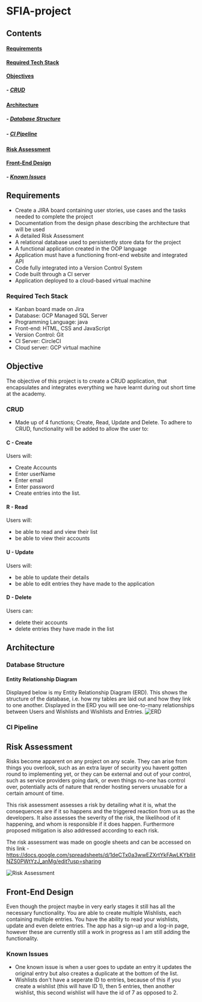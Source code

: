 # SFIA-project
## Contents
#### [Requirements](https://github.com/keenan218/SFIA-project#requirements-1)
#### [Required Tech Stack](https://github.com/keenan218/SFIA-project#required-tech-stack-1)
#### [Objectives](https://github.com/keenan218/SFIA-project#objective-1)
##### - [CRUD](https://github.com/keenan218/SFIA-project#crud-1)
#### [Architecture](https://github.com/keenan218/SFIA-project#architecture-1)
##### - [Database Structure](https://github.com/keenan218/SFIA-project#database-structure-1)
##### - [CI Pipeline](https://github.com/keenan218/SFIA-project#ci-pipeline-1)
#### [Risk Assessment](https://github.com/keenan218/SFIA-project#risk-assessment-1)
#### [Front-End Design](https://github.com/keenan218/SFIA-project#front-end-design-1)
##### - [Known Issues](https://github.com/keenan218/SFIA-project#known-issues-1)


## Requirements
- Create a JIRA board containing user stories, use cases and the tasks needed to complete the project
- Documentation from the design phase describing the architecture that will be used
- A detailed Risk Assessment
- A relational database used to persistently store data for the project
- A functional application created in the OOP language
- Application must have a functioning front-end website and integrated API
- Code fully integrated into a Version Control System
- Code built through a CI server
- Application deployed to a cloud-based virtual machine

### Required Tech Stack
- Kanban board made on Jira
- Database: GCP Managed SQL Server
- Programming Language: java 
- Front-end: HTML, CSS and JavaScript
- Version Control: Git
- CI Server: CircleCI
- Cloud server: GCP virtual machine

## Objective
The objective of this project is to create a CRUD application, that encapsulates and integrates everything we have learnt during out short time at the academy. 
### CRUD
- Made up of 4 functions; Create, Read, Update and Delete.
To adhere to CRUD, functionality will be added to allow the user to:
#### C - Create
Users will:
- Create Accounts
- Enter userName
- Enter email
- Enter password
- Create entries into the list.
#### R - Read
Users will:
- be able to read and view their list
- be able to view their accounts 
#### U - Update
Users will:
- be able to update their details
- be able to edit entries they have made to the application
#### D - Delete
Users can:
- delete their accounts
- delete entries they have made in the list



## Architecture

### Database Structure
#### Entity Relationship Diagram

Displayed below is my Entity Relationship Diagram (ERD). This shows the structure of the database, i.e. how my tables are laid out and how they link to one another. Displayed in the ERD you will see one-to-many relationships between Users and Wishlists and Wishlists and Entries.
![ERD](https://imgur.com/gallery/VVHu72T)
### CI Pipeline


## Risk Assessment

Risks become apparent on any project on any scale. They can arise from things you overlook, such as an extra layer of security you havent gotten round to implementing yet, or they can be external and out of your control, such as service providers going dark, or even things no-one has control over, potentially acts of nature that render hosting servers unusable for a certain amount of time.

This risk assessment assesses a risk by detailing what it is, what the consequences are if it so happens and the triggered reaction from us as the developers. It also assesses the severity of the risk, the likelihood of it happening, and whom is responsible if it does happen. Furthermore proposed mitigation is also addressed according to each risk.

The risk assessment was made on google sheets and can be accessed on this link - https://docs.google.com/spreadsheets/d/1deCTx0a3wwEZXrtYkFAwLKYbllitNZS0PWtYzJ_anMg/edit?usp=sharing

![Risk Assessment](https://imgur.com/gallery/Q2GCWuh)

## Front-End Design
Even though the project maybe in very early stages it still has all the necessary functionality. You are able to create multiple Wishlists, each containing multiple entries. You have the ability to read your wishlists, update and even delete entries. The app has a sign-up and a log-in page, however these are currently still a work in progress as I am still adding the functionality. 


### Known Issues
- One known issue is when a user goes to update an entry it updates the original entry but also creates a duplicate at the bottom of the list.
- Wishlists don't have a seperate ID to entries, because of this if you create a wishlist (this will have ID 1), then 5 entries, then another wishlist, this second wishlist will have the id of 7 as opposed to 2.
